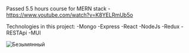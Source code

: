 Passed 5.5 hours course for MERN stack - https://www.youtube.com/watch?v=K8YELRmUb5o

Technologies in this project:
-Mongo
-Express
-React
-NodeJs
-Redux
-RESTApi
-MUI

![Безымянный](https://user-images.githubusercontent.com/107989895/210281023-aa8aba89-55f6-4d51-978e-8838c0521831.png)
